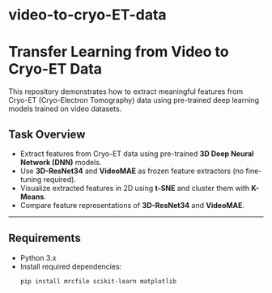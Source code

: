 # video-to-cryo-ET-data


# Transfer Learning from Video to Cryo-ET Data

This repository demonstrates how to extract meaningful features from Cryo-ET (Cryo-Electron Tomography) data using pre-trained deep learning models trained on video datasets.

## Task Overview
- Extract features from Cryo-ET data using pre-trained **3D Deep Neural Network (DNN)** models.
- Use **3D-ResNet34** and **VideoMAE** as frozen feature extractors (no fine-tuning required).
- Visualize extracted features in 2D using **t-SNE** and cluster them with **K-Means**.
- Compare feature representations of **3D-ResNet34** and **VideoMAE**.

---

## Requirements
- Python 3.x
- Install required dependencies:
  ```bash
  pip install mrcfile scikit-learn matplotlib

